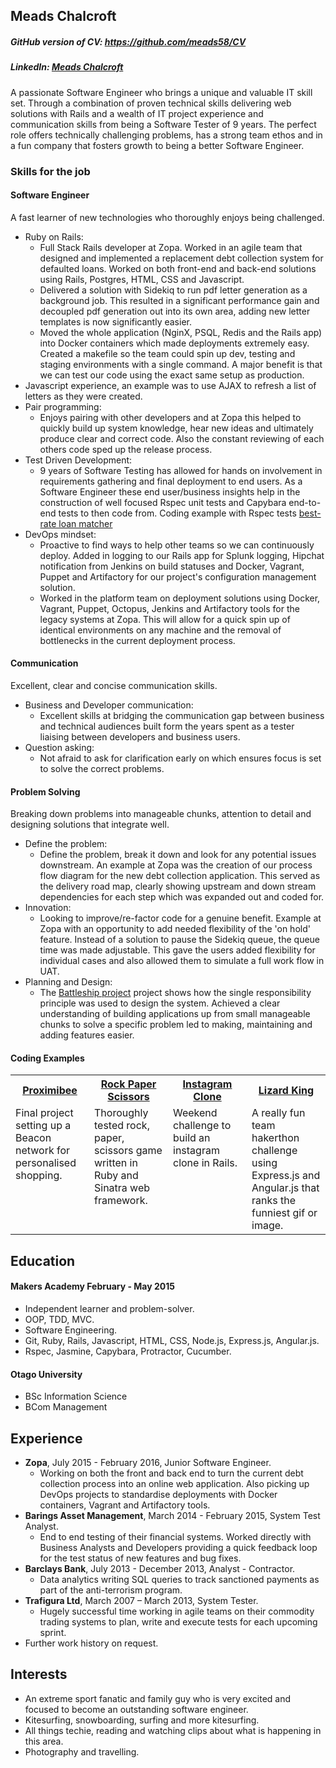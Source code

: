 ## Meads Chalcroft
##### GitHub version of CV: https://github.com/meads58/CV
##### LinkedIn: [Meads Chalcroft](https://nz.linkedin.com/in/meadschalcroft)
A passionate Software Engineer who brings a unique and valuable IT skill set. Through a combination of proven technical skills delivering web solutions with Rails and a wealth of IT project experience and communication skills from being a Software Tester of 9 years. The perfect role offers technically challenging problems, has a strong team ethos and in a fun company that fosters growth to being a better Software Engineer.

### Skills for the job
#### Software Engineer
A fast learner of new technologies who thoroughly enjoys being challenged.

* Ruby on Rails:
  - Full Stack Rails developer at Zopa. Worked in an agile team that designed and implemented a replacement debt collection system for defaulted loans. Worked on both front-end and back-end solutions using Rails, Postgres, HTML, CSS and Javascript.
  - Delivered a solution with Sidekiq to run pdf letter generation as a background job. This resulted in a significant performance gain and decoupled pdf generation out into its own area, adding new letter templates is now significantly easier.
  - Moved the whole application (NginX, PSQL, Redis and the Rails app) into Docker containers which made deployments extremely easy. Created a makefile so the team could spin up dev, testing and staging environments with a single command. A major benefit is that we can test our code using the exact same setup as production.
* Javascript experience, an example was to use AJAX to refresh a list of letters as they were created.
* Pair programming:
  - Enjoys pairing with other developers and at Zopa this helped to quickly build up system knowledge, hear new ideas and ultimately produce clear and correct code. Also the constant reviewing of each others code sped up the release process.
* Test Driven Development:
  - 9 years of Software Testing has allowed for hands on involvement in requirements gathering and final deployment to end users. As a Software Engineer these end user/business insights help in the construction of well focused Rspec unit tests and Capybara end-to-end tests to then code from. Coding example with Rspec tests  [best-rate loan matcher](https://github.com/meads58/best_rate)
* DevOps mindset:
  - Proactive to find ways to help other teams so we can continuously deploy. Added in logging to our Rails app for Splunk logging, Hipchat notification from Jenkins on build statuses and Docker, Vagrant, Puppet and Artifactory for our project's configuration management solution.
  - Worked in the platform team on deployment solutions using Docker, Vagrant, Puppet, Octopus, Jenkins and Artifactory tools for the legacy systems at Zopa. This will allow for a quick spin up of identical environments on any machine and the removal of bottlenecks in the current deployment process.

#### Communication
Excellent, clear and concise communication skills.
* Business and Developer communication:
  - Excellent skills at bridging the communication gap between business and technical audiences built form the years spent as a tester liaising between developers and business users.
* Question asking:
  - Not afraid to ask for clarification early on which ensures focus is set to solve the correct problems.

#### Problem Solving
Breaking down problems into manageable chunks, attention to detail and designing solutions that integrate well.

* Define the problem:
  - Define the problem, break it down and look for any potential issues downstream. An example at Zopa was the creation of our process flow diagram for the new debt collection application. This served as the delivery road map, clearly showing upstream and down stream dependencies for each step which was expanded out and coded for.
* Innovation:
  -  Looking to improve/re-factor code for a genuine benefit. Example at Zopa with an opportunity to add needed flexibility of the 'on hold' feature. Instead of a solution to pause the Sidekiq queue, the queue time was made adjustable. This gave the users added flexibility for individual cases and also allowed them to simulate a full work flow in UAT.
* Planning and Design:
  - The [Battleship project](https://github.com/meads58/battleships/tree/master/lib)  project shows how the single responsibility principle was used to design the system. Achieved a clear understanding of building applications up from small manageable chunks to solve a specific problem led to making, maintaining and adding features easier.

#### Coding Examples
<table table-layout=fixed width=100%>
  <tr>
    <th width=25%><a href="https://github.com/meads58/proximibee_Admin">Proximibee</a></th>
    <th width=25%><a href="https://github.com/meads58/rps-challenge">Rock Paper Scissors</a></th>
    <th width=25%><a href="https://github.com/meads58/instagram-challenge">Instagram Clone</a></th>
    <th width=25%><a href="https://github.com/meads58/lizardKing2">Lizard King</a></th>
  </tr>
  <tr>
    <td valign="top">Final project setting up a Beacon network for personalised shopping.</td>
    <td valign="top">Thoroughly tested rock, paper, scissors game written in Ruby and Sinatra web framework.</td>
    <td valign="top">Weekend challenge to build an instagram clone in Rails.</td>
    <td valign="top">A really fun team hakerthon challenge using Express.js and Angular.js that ranks the funniest gif or image.</td>
  </tr>
</table>

## Education

#### Makers Academy February - May 2015
- Independent learner and problem-solver.
- OOP, TDD, MVC.
- Software Engineering.
- Git, Ruby, Rails, Javascript, HTML, CSS, Node.js, Express.js, Angular.js.
- Rspec, Jasmine, Capybara, Protractor, Cucumber.

#### Otago University
- BSc Information Science
- BCom Management

## Experience
* __Zopa__, July 2015 - February 2016, Junior Software Engineer.
  - Working on both the front and back end to turn the current debt collection process into an online web application. Also picking up DevOps projects to standardise deployments with Docker containers, Vagrant and Artifactory tools.
* __Barings Asset Management__, March 2014 - February 2015, System Test Analyst.
  - End to end testing of their financial systems. Worked directly with Business Analysts and Developers providing a quick feedback loop for the test status of new features and bug fixes.
* __Barclays Bank__, July 2013 - December 2013, Analyst - Contractor.
  - Data analytics writing SQL queries to track sanctioned payments as part of the anti-terrorism program.
* __Trafigura Ltd__, March 2007 – March 2013, System Tester.
  - Hugely successful time working in agile teams on their commodity trading systems to plan, write and execute tests for each upcoming sprint.
* Further work history on request.

## Interests
- An extreme sport fanatic and family guy who is very excited and focused to become an outstanding software engineer.
- Kitesurfing, snowboarding, surfing and more kitesurfing.
- All things techie, reading and watching clips about what is happening in this area.
- Photography and travelling.

